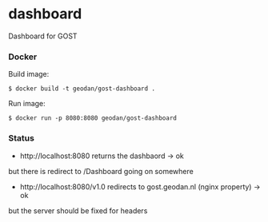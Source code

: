 # dashboard
Dashboard for GOST

### Docker

Build image:

```
$ docker build -t geodan/gost-dashboard .
```

Run image:

```
$ docker run -p 8080:8080 geodan/gost-dashboard
```

### Status 

- http://localhost:8080 returns the dashbaord -> ok

but there is redirect to /Dashboard going on somewhere

- http://localhost:8080/v1.0 redirects to gost.geodan.nl (nginx property) -> ok

but the server should be fixed for headers 
